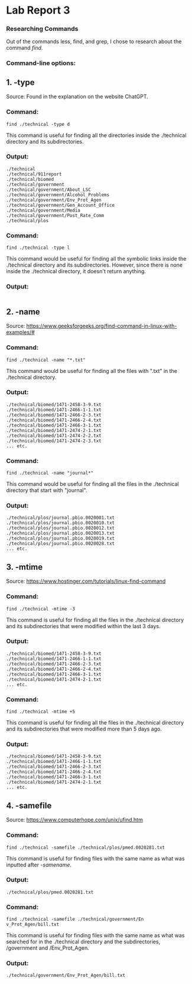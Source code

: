 # Lab Report 3
### Researching Commands
Out of the commands less, find, and grep, I chose to research about the command *find*.
### Command-line options:
## 1. **-type**
Source: Found in the explanation on the website ChatGPT.
### Command: 
```
find ./technical -type d
```
This command is useful for finding all the directories inside the 
./technical directory and its subdirectories.
### Output:
```
./technical
./technical/911report
./technical/biomed
./technical/government
./technical/government/About_LSC
./technical/government/Alcohol_Problems
./technical/government/Env_Prot_Agen
./technical/government/Gen_Account_Office
./technical/government/Media
./technical/government/Post_Rate_Comm
./technical/plos
```
### Command:
```
find ./technical -type l
```
This command would be useful for finding all the symbolic links inside the 
 ./technical directory and its subdirectories. However, since there is none inside the 
 ./technical directory, it doesn't return anything.
### Output:
```

```
## 2. **-name**
Source: <https://www.geeksforgeeks.org/find-command-in-linux-with-examples/#>
### Command:
```
find ./technical -name "*.txt"
```
This command would be useful for finding all the files with ".txt" in the ./technical directory.
### Output:
```
./technical/biomed/1471-2458-3-9.txt
./technical/biomed/1471-2466-1-1.txt
./technical/biomed/1471-2466-2-3.txt
./technical/biomed/1471-2466-2-4.txt
./technical/biomed/1471-2466-3-1.txt
./technical/biomed/1471-2474-2-1.txt
./technical/biomed/1471-2474-2-2.txt
./technical/biomed/1471-2474-2-3.txt
... etc.
```
### Command:
```
find ./technical -name "journal*"
```
This command would be useful for finding all the files in the 
./technical directory that start with "journal".
### Output:
```
./technical/plos/journal.pbio.0020001.txt
./technical/plos/journal.pbio.0020010.txt
./technical/plos/journal.pbio.0020012.txt
./technical/plos/journal.pbio.0020013.txt
./technical/plos/journal.pbio.0020019.txt
./technical/plos/journal.pbio.0020028.txt
... etc.
```
## 3. **-mtime**
Source: <https://www.hostinger.com/tutorials/linux-find-command>
### Command:
```
find ./technical -mtime -3
```
This command is useful for finding all the files in the 
./technical directory and its subdirectories that were modified within the last 3 days. 
### Output:
```
./technical/biomed/1471-2458-3-9.txt
./technical/biomed/1471-2466-1-1.txt
./technical/biomed/1471-2466-2-3.txt
./technical/biomed/1471-2466-2-4.txt
./technical/biomed/1471-2466-3-1.txt
./technical/biomed/1471-2474-2-1.txt
... etc.
```
### Command:
```
find ./technical -mtime +5
```
This command is useful for finding all the files in the 
./technical directory and its subdirectories that were 
modified more than 5 days ago. 
### Output:
```
./technical/biomed/1471-2458-3-9.txt
./technical/biomed/1471-2466-1-1.txt
./technical/biomed/1471-2466-2-3.txt
./technical/biomed/1471-2466-2-4.txt
./technical/biomed/1471-2466-3-1.txt
./technical/biomed/1471-2474-2-1.txt
... etc.
```
## 4. **-samefile**
Source: <https://www.computerhope.com/unix/ufind.htm>
### Command:
```
find ./technical -samefile ./technical/plos/pmed.0020281.txt
```
This command is useful for finding files with the same name as what was inputted after *-samename*.
### Output:
```
./technical/plos/pmed.0020281.txt
```
### Command:
```
find ./technical -samefile ./technical/government/En
v_Prot_Agen/bill.txt
```
This command is useful for finding files with the same name as what was searched 
for in the ./technical directory and the subdirectories, /government and 
/Env_Prot_Agen.
### Output:
```
./technical/government/Env_Prot_Agen/bill.txt
```
